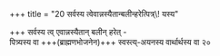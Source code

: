 +++
title = "20 सर्वस्य त्वेवान्नस्यैतान्बलीन्हरेत्पित्र्\\! यस्य"

+++
सर्वस्य त्व् एवान्नस्यैतान् बलीन् हरेत् -  
पित्र्यस्य वा +++(ब्राह्मणभोजनेन)+++ स्वस्त्य्-अयनस्य वार्थार्थस्य वा २०
